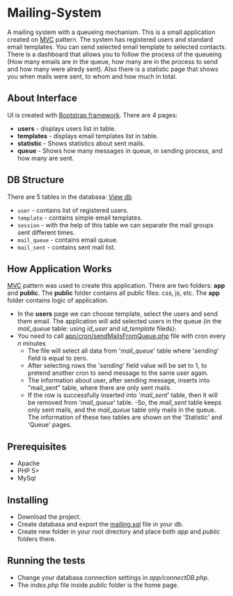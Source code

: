 # Mailing-System

A mailing system with a queueing mechanism. This is a small application created on [MVC](https://en.wikipedia.org/wiki/Model%E2%80%93view%E2%80%93controller) pattern.
The system has registered users and standard email templates. You can send selected email template to selected contacts. 
There is a dashboard that allows you to follow the process of the queueing (How many emails are in the queue, how many are in the process to send and how many were alredy sent). 
Also there is a statistic page that shows you when mails were sent, to whom and how much in total.


## About Interface

UI is created with [Bootstrap framework](http://getbootstrap.com/). There are 4 pages:
* **users** - displays users list in table.
* **templates** - displays email templates list in table.
* **statistic** - Shows statistics about sent mails.
* **queue** - Shows how many messages in queue, in sending process, and how many are sent.


## DB Structure 

There are 5 tables in the databasa: [View db](https://github.com/GareginDavtyan/Mailing-System/blob/master/mailing.sql)
* `user` - contains list of registered users.
* `template` - contains simple email templates.
* `session` - with the help of this table we can separate the mail groups sent different times.
* `mail_queue` - contains email queue.
* `mail_sent` - contains sent mail list.


## How Application Works

[MVC](https://en.wikipedia.org/wiki/Model%E2%80%93view%E2%80%93controller) pattern was used to create this application. There are two folders: **app** and **public**. The **public** folder contains all public files: css, js, etc. The **app** folder contains logic of application.
- In the **users** page we can choose template, select the users and send them email. The application will add selected users in the queue (in the *mail_queue* table: using *id_user* and *id_template* fileds)։
- You need to call [app/cron/sendMailsFromQueue.php](https://github.com/GareginDavtyan/Mailing-System/blob/master/app/cron/sendMailsFromQueue.php) file with cron every *n* minutes
	- The file will select all data from '*mail_queue*' table where '*sending*' field is equal to zero.
	- Аfter selecting rows the '*sending*' field value will be set to 1, to pretend another cron to send message to the same user again.
	- The information about user, after sending message, inserts into "mail_sent" table, where there are only sent mails.
	- If the row is successfully inserted into '*mail_sent*' table, then it will be removed from '*mail_queue*' table.
-So, the *mail_sent* table keeps only sent mails, and the *mail_queue* table only mails in the queue. The information of these two tables are shown on the 'Statistic' and 'Queue' pages.

## Prerequisites

* Apache
* PHP 5>
* MySql 


## Installing

* Download the project.
* Create databasa and export the [mailing.sql](https://github.com/GareginDavtyan/Mailing-System/blob/master/mailing.sql) file in your db.
* Create new folder in your root directory and place both *app* and *public* folders there.


## Running the tests

* Change your databasa connection settings in *app/connectDB.php*.
* The *index.php* file inside *public* folder is the home page.

